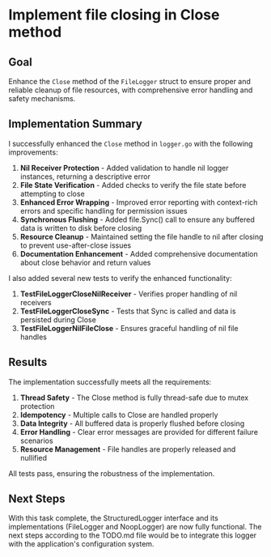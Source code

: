 # Implement file closing in Close method

## Goal
Enhance the `Close` method of the `FileLogger` struct to ensure proper and reliable cleanup of file resources, with comprehensive error handling and safety mechanisms.

## Implementation Summary
I successfully enhanced the `Close` method in `logger.go` with the following improvements:

1. **Nil Receiver Protection** - Added validation to handle nil logger instances, returning a descriptive error
2. **File State Verification** - Added checks to verify the file state before attempting to close
3. **Enhanced Error Wrapping** - Improved error reporting with context-rich errors and specific handling for permission issues
4. **Synchronous Flushing** - Added file.Sync() call to ensure any buffered data is written to disk before closing
5. **Resource Cleanup** - Maintained setting the file handle to nil after closing to prevent use-after-close issues
6. **Documentation Enhancement** - Added comprehensive documentation about close behavior and return values

I also added several new tests to verify the enhanced functionality:

1. **TestFileLoggerCloseNilReceiver** - Verifies proper handling of nil receivers
2. **TestFileLoggerCloseSync** - Tests that Sync is called and data is persisted during Close
3. **TestFileLoggerNilFileClose** - Ensures graceful handling of nil file handles

## Results
The implementation successfully meets all the requirements:

1. **Thread Safety** - The Close method is fully thread-safe due to mutex protection
2. **Idempotency** - Multiple calls to Close are handled properly
3. **Data Integrity** - All buffered data is properly flushed before closing
4. **Error Handling** - Clear error messages are provided for different failure scenarios
5. **Resource Management** - File handles are properly released and nullified

All tests pass, ensuring the robustness of the implementation.

## Next Steps
With this task complete, the StructuredLogger interface and its implementations (FileLogger and NoopLogger) are now fully functional. The next steps according to the TODO.md file would be to integrate this logger with the application's configuration system.